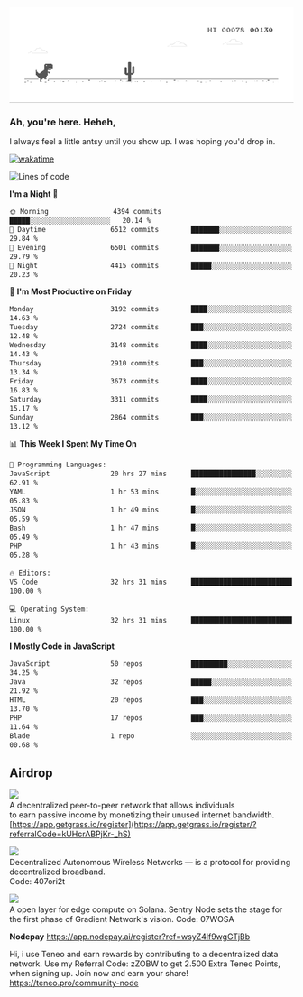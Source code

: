 
<div align="center">
    <img align="center" src="dino.gif">
</div>

### Ah, you're here. Heheh, 
I always feel a little antsy until you show up. I was hoping you'd drop in.

[![wakatime](https://wakatime.com/badge/user/8ad4afa2-1a56-40d1-a949-4663473915b6.svg)](https://wakatime.com/@mrepol742)

<!--START_SECTION:mrepol742-->
![Lines of code](https://img.shields.io/badge/From%20Hello%20World%20I%27ve%20Written-19.1%20million%20lines%20of%20code-blue)

**I'm a Night 🦉** 

```text
🌞 Morning                4394 commits        █████░░░░░░░░░░░░░░░░░░░░   20.14 % 
🌆 Daytime                6512 commits        ███████░░░░░░░░░░░░░░░░░░   29.84 % 
🌃 Evening                6501 commits        ███████░░░░░░░░░░░░░░░░░░   29.79 % 
🌙 Night                  4415 commits        █████░░░░░░░░░░░░░░░░░░░░   20.23 % 
```
📅 **I'm Most Productive on Friday** 

```text
Monday                   3192 commits        ████░░░░░░░░░░░░░░░░░░░░░   14.63 % 
Tuesday                  2724 commits        ███░░░░░░░░░░░░░░░░░░░░░░   12.48 % 
Wednesday                3148 commits        ████░░░░░░░░░░░░░░░░░░░░░   14.43 % 
Thursday                 2910 commits        ███░░░░░░░░░░░░░░░░░░░░░░   13.34 % 
Friday                   3673 commits        ████░░░░░░░░░░░░░░░░░░░░░   16.83 % 
Saturday                 3311 commits        ████░░░░░░░░░░░░░░░░░░░░░   15.17 % 
Sunday                   2864 commits        ███░░░░░░░░░░░░░░░░░░░░░░   13.12 % 
```


📊 **This Week I Spent My Time On** 

```text
💬 Programming Languages: 
JavaScript               20 hrs 27 mins      ████████████████░░░░░░░░░   62.91 % 
YAML                     1 hr 53 mins        █░░░░░░░░░░░░░░░░░░░░░░░░   05.83 % 
JSON                     1 hr 49 mins        █░░░░░░░░░░░░░░░░░░░░░░░░   05.59 % 
Bash                     1 hr 47 mins        █░░░░░░░░░░░░░░░░░░░░░░░░   05.49 % 
PHP                      1 hr 43 mins        █░░░░░░░░░░░░░░░░░░░░░░░░   05.28 % 

🔥 Editors: 
VS Code                  32 hrs 31 mins      █████████████████████████   100.00 % 

💻 Operating System: 
Linux                    32 hrs 31 mins      █████████████████████████   100.00 % 
```

**I Mostly Code in JavaScript** 

```text
JavaScript               50 repos            █████████░░░░░░░░░░░░░░░░   34.25 % 
Java                     32 repos            █████░░░░░░░░░░░░░░░░░░░░   21.92 % 
HTML                     20 repos            ███░░░░░░░░░░░░░░░░░░░░░░   13.70 % 
PHP                      17 repos            ███░░░░░░░░░░░░░░░░░░░░░░   11.64 % 
Blade                    1 repo              ░░░░░░░░░░░░░░░░░░░░░░░░░   00.68 % 
```




<!--END_SECTION:mrepol742-->

## Airdrop
<img src="https://app.getgrass.io/_next/image?url=%2Fimages%2Flogos%2Fgrass-logo-dark.png&w=1920&q=75"><br>
A decentralized peer-to-peer network that allows individuals<br> to earn passive income by monetizing their unused internet bandwidth.<br>
[https://app.getgrass.io/register](https://app.getgrass.io/register/?referralCode=kUHcrABPjKr-_hS) 

<img src="https://pbs.twimg.com/profile_images/1811363474284417025/3yGX3CjY_400x400.jpg" width="100"><br>
Decentralized Autonomous Wireless Networks — is a protocol for providing decentralized broadband.<br>
Code: 407ori2t

<img src="https://images.sftcdn.net/images/t_app-icon-m/p/e0c30b4e-875f-4731-aea4-09a15c885a0a/24435018/gradient-sentry-node-logo" width="100"><br>
A open layer for edge compute on Solana. Sentry Node sets the stage for the first phase of Gradient Network's vision.
Code: 07WOSA

**Nodepay**
https://app.nodepay.ai/register?ref=wsyZ4lf9wgGTjBb

Hi, i use Teneo and earn rewards by contributing to a decentralized data network. Use my Referral Code: zZOBW to get 2.500 Extra Teneo Points, when signing up. Join now and earn your share! https://teneo.pro/community-node
